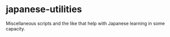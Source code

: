 # japanese-utilities
Miscellaneous scripts and the like that help with Japanese learning in some capacity.
